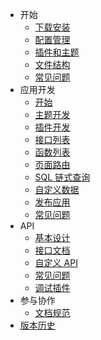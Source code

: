 - 开始
  - [下载安装](books/start-05-install)
  - [配置管理](books/start-10-option)
  - [插件和主题](books/start-15-apps)
  - [文件结构](books/start-20-structures)
  - [常见问题](books/start-25-faq)
- 应用开发
  - [开始](books/dev-05-start)
  - [主题开发](books/dev-10-theme)
  - [插件开发](books/dev-15-plugin)
  - [接口列表](books/dev-20-interfaces)
  - [函数列表](books/dev-25-functions)
  - [页面路由](books/dev-30-route)
  - [SQL 链式查询](books/dev-35-chainquery)
  - [自定义数据](books/dev-40-custom-object)
  - [发布应用](books/dev-45-publish)
  - [常见问题](books/dev-50-faq)
- API
  - [基本设计](books/api-05-design)
  - [接口文档](books/api-10-mods)
  <!-- - [通用模板](books/api-15-common-template) -->
  - [自定义 API](books/api-15-custom)
  - [常见问题](books/api-20-faq)
  - [调试插件](books/api-30-plugin)
- 参与协作
  - [文档规范](books/guide-docs)
- [版本历史](books/feat-history)
